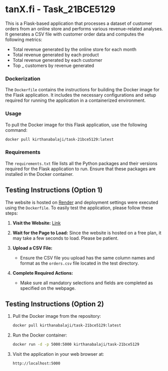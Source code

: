 # tanX.fi - Task_21BCE5129

This is a Flask-based application that processes a dataset of customer orders from an online store and performs various revenue-related analyses. It generates a CSV file with customer order data and computes the following metrics:
- Total revenue generated by the online store for each month
- Total revenue generated by each product
- Total revenue generated by each customer
- Top _ customers by revenue generated

### Dockerization

The `Dockerfile` contains the instructions for building the Docker image for the Flask application. It includes the necessary configurations and setup required for running the application in a containerized environment.
### Usage

To pull the Docker image for this Flask application, use the following command:

```sh
docker pull kirthanabalaji/task-21bce5129:latest
```

### Requirements

The `requirements.txt` file lists all the Python packages and their versions required for the Flask application to run. Ensure that these packages are installed in the Docker container.


## Testing Instructions (Option 1)

The website is hosted on [Render](https://render.com/) and deployment settings were executed using the `Dockerfile`. To easily test the application, please follow these steps:

1. **Visit the Website:**
 [Link](https://tanx-fi.onrender.com/)

2. **Wait for the Page to Load:**
   Since the website is hosted on a free plan, it may take a few seconds to load. Please be patient.

3. **Upload a CSV File:**
   - Ensure the CSV file you upload has the same column names and format as the `orders.csv` file located in the test directory.
   
4. **Complete Required Actions:**
   - Make sure all mandatory selections and fields are completed as specified on the webpage.


## Testing Instructions (Option 2)

1. Pull the Docker image from the repository:

    ```sh
    docker pull kirthanabalaji/task-21bce5129:latest
    ```

2. Run the Docker container:

    ```sh
    docker run -d -p 5000:5000 kirthanabalaji/task-21bce5129
    ```

3. Visit the application in your web browser at:

    ```
    http://localhost:5000
    ```
